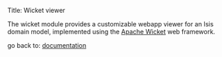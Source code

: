 Title: Wicket viewer

The wicket module provides a customizable webapp viewer for an Isis domain model, implemented using the [Apache Wicket](http://wicket.apache.org) web framework.

go back to: [documentation](../../../documentation.html)
